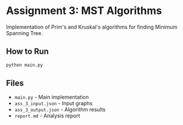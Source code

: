 # Assignment 3: MST Algorithms

Implementation of Prim's and Kruskal's algorithms for finding Minimum Spanning Tree.

## How to Run
```bash
python main.py
```

## Files
- `main.py` - Main implementation
- `ass_3_input.json` - Input graphs
- `ass_3_output.json` - Algorithm results
- `report.md` - Analysis report
